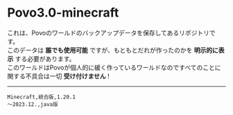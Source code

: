 # Povo3.0-minecraft
これは、Povoのワールドのバックアップデータを保存してあるリポジトリです。  
このデータは __誰でも使用可能__ ですが、もともとだれが作ったのかを __明示的に表示__ する必要があります。  
このワールドはPovoが個人的に緩く作っているワールドなのですべてのことに関する不具合は一切 __受け付けません__ !  

---

    Minecraft,統合版,1.20.1
    〜2023.12.,java版